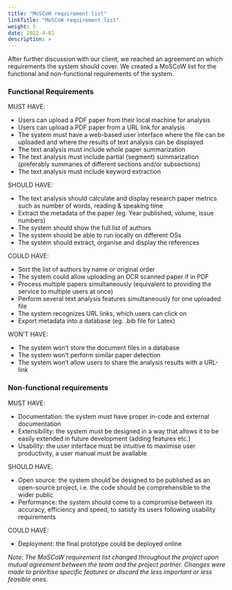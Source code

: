 ```yaml
---
title: "MoSCoW requirement list"
linkTitle: "MoSCoW requirement list"
weight: 5
date: 2022-4-01
description: >
---
```

After further discussion with our client, we reached an agreement on which requirements the system should cover. We created a MoSCoW list for the functional and non-functional requirements of the system.

### Functional Requirements

MUST HAVE:
* Users can upload a PDF paper from their local machine for analysis
* Users can upload a PDF paper from a URL link for analysis
* The system must have a web-based user interface where the file can be uploaded and where the results of text analysis can be displayed
* The text analysis must include whole paper summarization
* The text analysis must include partial (segment) summarization (preferably summaries of different sections and/or subsections)
* The text analysis must include keyword extraction

SHOULD HAVE:
* The text analysis should calculate and display research paper metrics such as number of words, reading & speaking time
* Extract the metadata of the paper (eg. Year published, volume, issue numbers)
* The system should show the full list of authors
* The system should be able to run locally on different OSs
* The system should extract, organise and display the references

COULD HAVE:
* Sort the list of authors by name or original order
* The system could allow uploading an OCR scanned paper if in PDF
* Process multiple papers simultaneously (equivalent to providing the service to multiple users at once)
* Perform several text analysis features simultaneously for one uploaded file
* The system recognizes URL links, which users can click on
* Export metadata into a database (eg. .bib file for Latex)

WON’T HAVE:
* The system won’t store the document files in a database
* The system won’t perform similar paper detection
* The system won’t allow users to share the analysis results with a URL-link

### Non-functional requirements

MUST HAVE:
* Documentation: the system must have proper in-code and external documentation
* Extensibility: the system must be designed in a way that allows it to be easily extended in future development (adding features etc.)
* Usability: the user interface must be intuitive to maximise user productivity, a user manual must be available

SHOULD HAVE:
* Open source: the system should be designed to be published as an open-source project, i.e. the code should be comprehensible to the wider public
* Performance: the system should come to a compromise between its accuracy, efficiency and speed, to satisfy its users following usability requirements

COULD HAVE:
* Deployment: the final prototype could be deployed online

*Note: The MoSCoW requirement list changed throughout the project upon mutual agreement between the team and the project partner. Changes were made to prioritise specific features or discard the less important or less feasible ones.*
